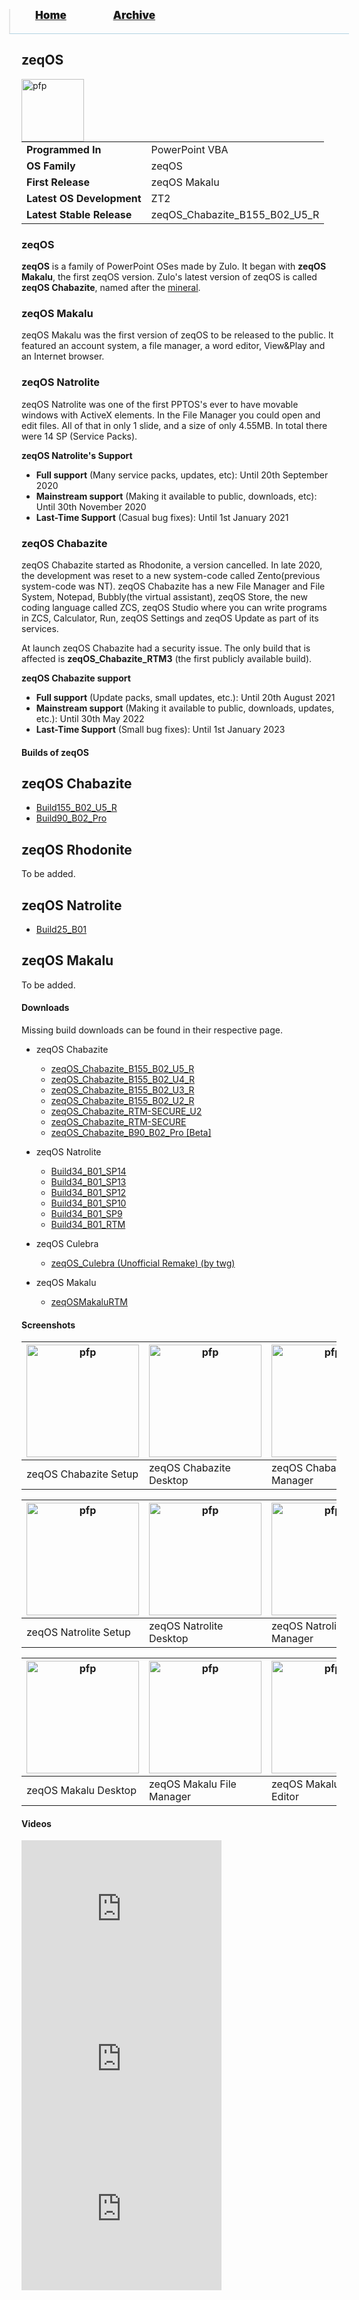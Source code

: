 <blockquote style="background: #0000;border-bottom: 1px solid #B2D2E1;height: 30px;margin: 0 -20px 20px;padding: 0px 20px 9px 40px;">
  <p style=""><a href="https://hexa-one.github.io/pptos-wiki/" style="font-size: 17px;font-weight: 900;font-style: normal;text-shadow: rgba(255,255,255,0.9) 0 1px 0;">Home</a>&nbsp;&nbsp;&nbsp;&nbsp;&nbsp;&nbsp;&nbsp;&nbsp;&nbsp;&nbsp;&nbsp;&nbsp;&nbsp;&nbsp;&nbsp;&nbsp;&nbsp;&nbsp;
    <a href="https://hexa-one.github.io/pptos-wiki/archive/" style="font-size: 17px;font-weight: 900;font-style: normal;text-shadow: rgba(255,255,255,0.9) 0 1px 0;">Archive</a>
  </p>
</blockquote>

## zeqOS

<a>
  <img align="left" height="100" alt="pfp" src="https://user-images.githubusercontent.com/58103738/128864791-d81ba4bc-c39c-4069-afb8-3a331f487bc3.png" />
</a>

|                           |                               |
| ------------------------- | ----------------------------- |
| **Programmed In**         | PowerPoint VBA                |
| **OS Family**             | zeqOS                         |
| **First Release**         | zeqOS Makalu                  |
| **Latest OS Development** | ZT2                           |
| **Latest Stable Release** | zeqOS_Chabazite_B155_B02_U5_R |

### zeqOS

**zeqOS** is a family of PowerPoint OSes made by Zulo. It began with **zeqOS Makalu**, the first zeqOS version. Zulo's latest version of zeqOS is called **zeqOS Chabazite**, named after the [mineral](https://en.wikipedia.org/wiki/Chabazite).

### zeqOS Makalu

zeqOS Makalu was the first version of zeqOS to be released to the public. It featured an account system, a file manager, a word editor, View&Play and an Internet browser.

### zeqOS Natrolite

zeqOS Natrolite was one of the first PPTOS's ever to have movable windows with ActiveX elements. In the File Manager you could open and edit files. All of that in only 1 slide, and a size of only 4.55MB. In total there were 14 SP (Service Packs).

**zeqOS Natrolite's Support**

- **Full support** (Many service packs, updates, etc): Until 20th September 2020
- **Mainstream support** (Making it available to public, downloads, etc): Until 30th November 2020
- **Last-Time Support** (Casual bug fixes): Until 1st January 2021

### zeqOS Chabazite

zeqOS Chabazite started as Rhodonite, a version cancelled. In late 2020, the development was reset to a new system-code called Zento(previous system-code was NT).
zeqOS Chabazite has a new File Manager and File System, Notepad, Bubbly(the virtual assistant), zeqOS Store, the new coding language called ZCS, zeqOS Studio where you can write programs in ZCS, Calculator, Run, zeqOS Settings and zeqOS Update as part of its services.

At launch zeqOS Chabazite had a security issue. The only build that is affected is **zeqOS_Chabazite_RTM3** (the first publicly available build).

**zeqOS Chabazite support**

- **Full support** (Update packs, small updates, etc.): Until 20th August 2021
- **Mainstream support** (Making it available to public, downloads, updates, etc.): Until 30th May 2022
- **Last-Time Support** (Small bug fixes): Until 1st January 2023

#### Builds of zeqOS

## zeqOS Chabazite
- [Build155_B02_U5_R](Build155_B02_U5_R)
- [Build90_B02_Pro](Build90_B02_Pro)

## zeqOS Rhodonite
To be added.

## zeqOS Natrolite
- [Build25_B01](Build25_B01)

## zeqOS Makalu
To be added.

#### Downloads

Missing build downloads can be found in their respective page.

- zeqOS Chabazite
  - [zeqOS_Chabazite_B155_B02_U5_R](https://github.com/hexa-one/pptos-wiki/raw/gh-pages/files/Zeq_OS/zeqOS_Chabazite_B155_B02_U5_R.pptm)
  - [zeqOS_Chabazite_B155_B02_U4_R](https://github.com/hexa-one/pptos-wiki/raw/gh-pages/files/Zeq_OS/zeqOS_Chabazite_B155_B02_U4_R.pptm)
  - [zeqOS_Chabazite_B155_B02_U3_R](https://github.com/hexa-one/pptos-wiki/raw/gh-pages/files/Zeq_OS/zeqOS_Chabazite_B155_B02_U3_R.pptm)
  - [zeqOS_Chabazite_B155_B02_U2_R](https://github.com/hexa-one/pptos-wiki/raw/gh-pages/files/Zeq_OS/zeqOS_Chabazite_B155_B02_U2_R.pptm)
  - [zeqOS_Chabazite_RTM-SECURE_U2](https://github.com/hexa-one/pptos-wiki/raw/gh-pages/files/Zeq_OS/zeqOS_Chabazite_RTM-SECURE_U2.pptm)
  - [zeqOS_Chabazite_RTM-SECURE](https://github.com/hexa-one/pptos-wiki/raw/gh-pages/files/Zeq_OS/zeqOS_Chabazite_RTM-SECURE.pptm)
  - [zeqOS_Chabazite_B90_B02_Pro [Beta]](https://github.com/hexa-one/pptos-wiki/raw/gh-pages/files/Zeq_OS/Build90_B02_Pro.pptm)

- zeqOS Natrolite
  - [Build34_B01_SP14](https://github.com/hexa-one/pptos-wiki/raw/gh-pages/files/Zeq_OS/Build34_B01_SP14.pptm)
  - [Build34_B01_SP13](https://github.com/hexa-one/pptos-wiki/raw/gh-pages/files/Zeq_OS/Build34_B01_SP13.pptm)
  - [Build34_B01_SP12](https://github.com/hexa-one/pptos-wiki/raw/gh-pages/files/Zeq_OS/Build34_B01_SP12.pptm)
  - [Build34_B01_SP10](https://github.com/hexa-one/pptos-wiki/raw/gh-pages/files/Zeq_OS/Build34_B01_SP10.pptm)
  - [Build34_B01_SP9](https://github.com/hexa-one/pptos-wiki/raw/gh-pages/files/Zeq_OS/Build34_B01_SP9.pptm)
  - [Build34_B01_RTM](https://github.com/hexa-one/pptos-wiki/raw/gh-pages/files/Zeq_OS/Build34_B01_RTM.pptm)

- zeqOS Culebra
  - [zeqOS_Culebra (Unofficial Remake) (by twg)](https://github.com/hexa-one/pptos-wiki/raw/gh-pages/files/Zeq_OS/zeqOS_Culebra_Rebuild.pptx)

- zeqOS Makalu
  - [zeqOSMakaluRTM](https://github.com/hexa-one/pptos-wiki/raw/gh-pages/files/Zeq_OS/zeqOSMakaluRTM.pptm)

#### Screenshots

|<a href="https://user-images.githubusercontent.com/58103738/128869859-fdedc6ac-e8d3-4d0c-ac48-30a10a38440c.png"><img height="180" alt="pfp" src="https://user-images.githubusercontent.com/58103738/128869859-fdedc6ac-e8d3-4d0c-ac48-30a10a38440c.png" /></a>|<a href="https://user-images.githubusercontent.com/58103738/128870042-a345f5bd-14c7-4264-a1bf-92b18980828a.png"><img height="180" alt="pfp" src="https://user-images.githubusercontent.com/58103738/128870042-a345f5bd-14c7-4264-a1bf-92b18980828a.png" /></a>|<a href="https://user-images.githubusercontent.com/58103738/128869962-5db0d2b9-0515-474c-baaa-5463871351d3.png"><img height="180" alt="pfp" src="https://user-images.githubusercontent.com/58103738/128869962-5db0d2b9-0515-474c-baaa-5463871351d3.png" /></a>|
| - | - | - |
|zeqOS Chabazite Setup|zeqOS Chabazite Desktop|zeqOS Chabazite File Manager|

|<a href="https://user-images.githubusercontent.com/58103738/128869679-0e2ce490-e576-4d86-9b20-a84f779006d4.png"><img height="180" alt="pfp" src="https://user-images.githubusercontent.com/58103738/128869679-0e2ce490-e576-4d86-9b20-a84f779006d4.png" /></a>|<a href="https://user-images.githubusercontent.com/58103738/128869506-6445733c-c61b-4b6e-993c-6b71826c3913.png"><img height="180" alt="pfp" src="https://user-images.githubusercontent.com/58103738/128869506-6445733c-c61b-4b6e-993c-6b71826c3913.png" /></a>|<a href="https://user-images.githubusercontent.com/58103738/128869747-953b10fb-91f8-4fc4-bf66-3b4b077b6fb0.png"><img height="180" alt="pfp" src="https://user-images.githubusercontent.com/58103738/128869747-953b10fb-91f8-4fc4-bf66-3b4b077b6fb0.png" /></a>|
| - | - | - |
|zeqOS Natrolite Setup|zeqOS Natrolite Desktop|zeqOS Natrolite File Manager|

|<a href="https://user-images.githubusercontent.com/58103738/128869121-b1139f38-e584-4dd3-bc71-8990749f32cd.png"><img height="180" alt="pfp" src="https://user-images.githubusercontent.com/58103738/128869121-b1139f38-e584-4dd3-bc71-8990749f32cd.png" /></a>|<a href="https://user-images.githubusercontent.com/58103738/128869270-d9006d67-8ad3-4eed-9336-3c6c7b187ddd.png"><img height="180" alt="pfp" src="https://user-images.githubusercontent.com/58103738/128869270-d9006d67-8ad3-4eed-9336-3c6c7b187ddd.png" /></a>|<a href="https://user-images.githubusercontent.com/58103738/128869370-ebda876e-25f4-4f85-b2d4-e66789d9c1f1.png"><img height="180" alt="pfp" src="https://user-images.githubusercontent.com/58103738/128869370-ebda876e-25f4-4f85-b2d4-e66789d9c1f1.png" /></a>|
| - | - | - |
|zeqOS Makalu Desktop|zeqOS Makalu File Manager|zeqOS Makalu Word Editor|

#### Videos

<iframe src="https://archive.org/embed/pptoswiki-video/zulo/zeqOS%20Makalu%20_%20PowerPoint%20Operating%20System%28PPTOS%29-KLo0D9H2rWo.mp4" width="320" height="240" frameborder="0" webkitallowfullscreen="true" mozallowfullscreen="true" allowfullscreen></iframe>
<iframe src="https://archive.org/embed/pptoswiki-video/zulo/zeqOS%20Natrolite%20PowerPoint%20OS%20_%20Movable%20Windows%20_%20Advanced%20PPTOS-zJvO6dAL_3E.mp4" width="320" height="240" frameborder="0" webkitallowfullscreen="true" mozallowfullscreen="true" allowfullscreen></iframe>
<iframe src="https://archive.org/embed/pptoswiki-video/zulo/zeqOS%20Chabazite%20_%20Everything%20new%20_%20PowerPoint%20OS-gsUsA7E4_bs.mp4" width="320" height="240" frameborder="0" webkitallowfullscreen="true" mozallowfullscreen="true" allowfullscreen></iframe>

<body style="background-image: url(https://raw.githubusercontent.com/hexa-one/pptos-wiki/gh-pages/assets/background/background.png);background-repeat: no-repeat;background-attachment: fixed;background-size: cover;">
